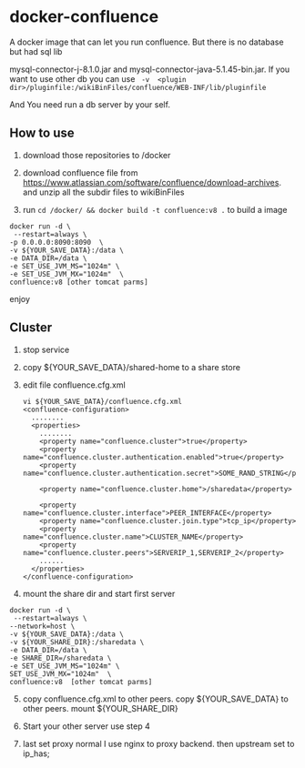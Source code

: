 # docker-confluence
A docker image that can let you run confluence. But there is no database but had sql lib 

mysql-connector-j-8.1.0.jar and mysql-connector-java-5.1.45-bin.jar. If you want to use other db you can use ` -v  <plugin dir>/pluginfile:/wikiBinFiles/confluence/WEB-INF/lib/pluginfile`

And You need run a db server by your self. 

## How to use

1.  download those repositories to /docker

2.  download confluence file from https://www.atlassian.com/software/confluence/download-archives. and unzip all the subdir files to wikiBinFiles
3. run `cd /docker/ && docker build -t confluence:v8 .` to build a image


```
docker run -d \
 --restart=always \
-p 0.0.0.0:8090:8090  \
-v ${YOUR_SAVE_DATA}:/data \
-e DATA_DIR=/data \
-e SET_USE_JVM_MS="1024m" \
-e SET_USE_JVM_MX="1024m"  \
confluence:v8 [other tomcat parms]
```

enjoy 

## Cluster

1. stop service

2. copy ${YOUR_SAVE_DATA}/shared-home to a share store

3. edit file confluence.cfg.xml

   ```
   vi ${YOUR_SAVE_DATA}/confluence.cfg.xml
   <confluence-configuration>
     ........
     <properties>
       ........
       <property name="confluence.cluster">true</property>
       <property name="confluence.cluster.authentication.enabled">true</property>
       <property name="confluence.cluster.authentication.secret">SOME_RAND_STRING</property>
   
       <property name="confluence.cluster.home">/sharedata</property>
   
       <property name="confluence.cluster.interface">PEER_INTERFACE</property>
       <property name="confluence.cluster.join.type">tcp_ip</property>
       <property name="confluence.cluster.name">CLUSTER_NAME</property>
       <property name="confluence.cluster.peers">SERVERIP_1,SERVERIP_2</property>
       ......
     </properties>
   </confluence-configuration>
   ```

4.  mount the share dir and start first server

   ```
   docker run -d \
    --restart=always \
   --network=host \
   -v ${YOUR_SAVE_DATA}:/data \
   -v ${YOUR_SHARE_DIR}:/sharedata \
   -e DATA_DIR=/data \
   -e SHARE_DIR=/sharedata \
   -e SET_USE_JVM_MS="1024m" \
   SET_USE_JVM_MX="1024m"  \
   confluence:v8  [other tomcat parms]
   ```

5. copy confluence.cfg.xml to other peers. copy ${YOUR_SAVE_DATA} to other peers. mount ${YOUR_SHARE_DIR}

6. Start your other server use step 4

7. last set proxy normal I use  nginx to proxy backend. then upstream set to ip_has;
